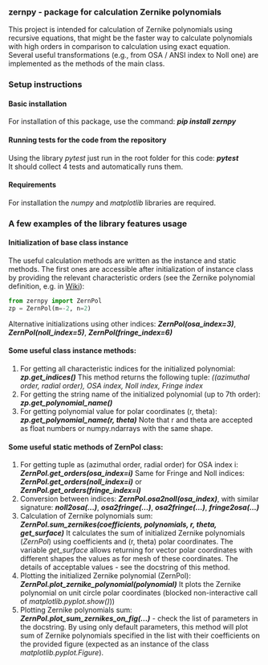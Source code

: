 ### zernpy - package for calculation Zernike polynomials

This project is intended for calculation of Zernike polynomials using recursive equations, that might be the
faster way to calculate polynomials with high orders in comparison to calculation using exact equation.   
Several useful transformations (e.g., from OSA / ANSI index to Noll one) are implemented as the methods of the main class.

### Setup instructions

#### Basic installation
For installation of this package, use the command: ***pip install zernpy***

#### Running tests for the code from the repository
Using the library *pytest* just run in the root folder for this code: ***pytest***    
It should collect 4 tests and automatically runs them.

#### Requirements
For installation the *numpy* and *matplotlib* libraries are required.

### A few examples of the library features usage
#### Initialization of base class instance
The useful calculation methods are written as the instance and static methods. The first ones are accessible after initialization of instance class
by providing the relevant characteristic orders (see the Zernike polynomial definition, e.g. in [Wiki](https://en.wikipedia.org/wiki/Zernike_polynomials)):   
```python  # code block for Python code
from zernpy import ZernPol
zp = ZernPol(m=-2, n=2)  
```
Alternative initializations using other indices: ***ZernPol(osa_index=3)***, ***ZernPol(noll_index=5)***, ***ZernPol(fringe_index=6)***

#### Some useful class instance methods:
1) For getting all characteristic indices for the initialized polynomial: ***zp.get_indices()***
This method returns the following tuple: *((azimuthal order, radial order), OSA index, Noll index, Fringe index*
2) For getting the string name of the initialized polynomial (up to 7th order): ***zp.get_polynomial_name()***
3) For getting polynomial value for polar coordinates (r, theta): ***zp.get_polynomial_name(r, theta)***
Note that r and theta are accepted as float numbers or numpy.ndarrays with the same shape.

#### Some useful static methods of ZernPol class:
1) For getting tuple as (azimuthal order, radial order) for OSA index i: ***ZernPol.get_orders(osa_index=i)***
Same for Fringe and Noll indices: ***ZernPol.get_orders(noll_index=i)*** or ***ZernPol.get_orders(fringe_index=i)***
2) Conversion between indices: ***ZernPol.osa2noll(osa_index)***,
with similar signature: ***noll2osa(...)***, ***osa2fringe(...)***, ***osa2fringe(...)***, ***fringe2osa(...)***
3) Calculation of Zernike polynomials sum: ***ZernPol.sum_zernikes(coefficients, polynomials, r, theta, get_surface)***
It calculates the sum of initialized Zernike polynomials (*ZernPol*) using coefficients and (r, theta) polar coordinates.
The variable *get_surface* allows returning for vector polar coordinates with different shapes the values as for mesh of these coordinates.
The details of acceptable values - see the docstring of this method.
4) Plotting the initialized Zernike polynomial (ZernPol): ***ZernPol.plot_zernike_polynomial(polynomial)***
It plots the Zernike polynomial on unit circle polar coordinates (blocked non-interactive call of *matplotlib.pyplot.show()*))
5) Plotting Zernike polynomials sum:  ***ZernPol.plot_sum_zernikes_on_fig(...)*** - check the list of parameters in the docstring.
By using only default parameters, this method will plot sum of Zernike polynomials specified in the list with their coefficients
on the provided figure (expected as an instance of the class *matplotlib.pyplot.Figure*).
